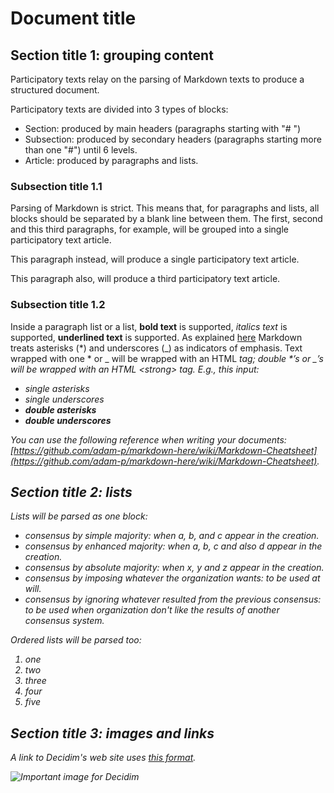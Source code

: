 # Document title

## Section title 1: grouping content

Participatory texts relay on the parsing of Markdown texts to produce a structured document.

Participatory texts are divided into 3 types of blocks:

- Section: produced by main headers (paragraphs starting with "# ")
- Subsection: produced by secondary headers (paragraphs starting more than one "#") until 6 levels.
- Article: produced by paragraphs and lists.

### Subsection title 1.1

Parsing of Markdown is strict.
This means that, for paragraphs and lists, all blocks should be separated by a blank line between them.
The first, second and this third paragraphs, for example, will be grouped into a single participatory text article.

This paragraph instead, will produce a single participatory text article.

This paragraph also, will produce a third participatory text article.

### Subsection title 1.2

Inside a paragraph list or a list, **bold text** is supported, *italics text* is supported, __underlined text__ is supported.
As explained [here](https://daringfireball.net/projects/markdown/syntax#em) Markdown treats asterisks (\*) and underscores (\_) as indicators of emphasis. Text wrapped with one \* or \_ will be wrapped with an HTML <em> tag; double \*’s or \_’s will be wrapped with an HTML &lt;strong> tag. E.g., this input:
- *single asterisks*
- _single underscores_
- **double asterisks**
- __double underscores__

You can use the following reference when writing your documents: [https://github.com/adam-p/markdown-here/wiki/Markdown-Cheatsheet](https://github.com/adam-p/markdown-here/wiki/Markdown-Cheatsheet).

## Section title 2: lists

Lists will be parsed as one block:

- consensus by simple majority: when a, b, and c appear in the creation.
- consensus by enhanced majority: when a, b, c and also d appear in the creation.
- consensus by absolute majority: when x, y and z appear in the creation.
- consensus by imposing whatever the organization wants: to be used at will.
- consensus by ignoring whatever resulted from the previous consensus: to be used when organization don't like the results of another consensus system.

Ordered lists will be parsed too:

1. one
1. two
1. three
1. four
1. five

## Section title 3: images and links

A link to Decidim's web site uses [this format](https://decidim.org).

![Important image for Decidim](https://meta.decidim.org/assets/decidim/decidim-logo-1f39092fb3e41d23936dc8aeadd054e2119807dccf3c395de88637e4187f0a3f.svg)

